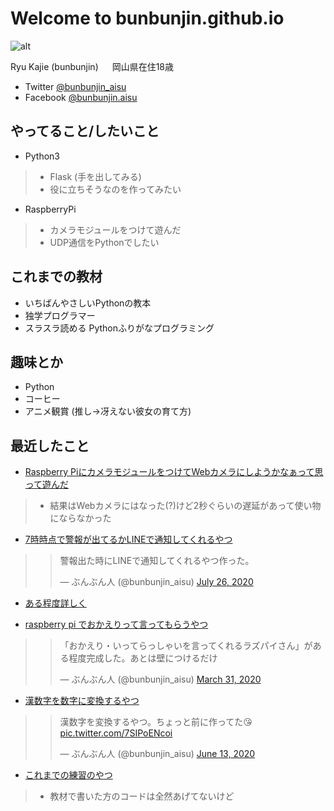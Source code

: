Welcome to bunbunjin.github.io 
==============================
![alt](https://avatars2.githubusercontent.com/u/52102486?s=400&u=cc096c4a5e0f15a71af47bd7d6e2d3bd0160661b&v=4)

Ryu Kajie (bunbunjin)
　 岡山県在住18歳
 
 - Twitter [@bunbunjin_aisu](https://twitter.com/bunbunjin_aisu)
 - Facebook [@bunbunjin.aisu](https://www.facebook.com/bunbunjin.aisu)
 
やってること/したいこと
----------
 - Python3
>- Flask (手を出してみる)
>- 役に立ちそうなのを作ってみたい　
 - RaspberryPi
>- カメラモジュールをつけて遊んだ
>- UDP通信をPythonでしたい

これまでの教材
--------
- いちばんやさしいPythonの教本
- 独学プログラマー
- スラスラ読める Pythonふりがなプログラミング

趣味とか
-------
 - Python
 - コーヒー
 - アニメ観賞 (推し→冴えない彼女の育て方)

最近したこと
------------
 - [Raspberry PiにカメラモジュールをつけてWebカメラにしようかなぁって思って遊んだ](https://bunbunjin.github.io/raspberrypi_camera)
>- 結果はWebカメラにはなった(?)けど2秒ぐらいの遅延があって使い物にならなかった

 - [7時時点で警報が出てるかLINEで通知してくれるやつ](https://github.com/bunbunjin/line_closed_school)
><blockquote class="twitter-tweet"><p lang="ja" dir="ltr">警報出た時にLINEで通知してくれるやつ作った。</p>&mdash; ぶんぶん人 (@bunbunjin_aisu) <a href="https://twitter.com/bunbunjin_aisu/status/1287353243320737797?ref_src=twsrc%5Etfw">July 26, 2020</a></blockquote> <script async src="https://platform.twitter.com/widgets.js" charset="utf-8"></script>
- [ある程度詳しく](https://bunbunjin.github.io/line_closed_school)

 - [raspberry pi でおかえりって言ってもらうやつ](https://github.com/bunbunjin/pi)
><blockquote class="twitter-tweet"><p lang="ja" dir="ltr">「おかえり・いってらっしゃいを言ってくれるラズパイさん」がある程度完成した。あとは壁につけるだけ</p>&mdash; ぶんぶん人 (@bunbunjin_aisu) <a href="https://twitter.com/bunbunjin_aisu/status/1244943465642733569?ref_src=twsrc%5Etfw">March 31, 2020</a></blockquote> <script async src="https://platform.twitter.com/widgets.js" charset="utf-8"></script>

 - [漢数字を数字に変換するやつ](https://github.com/bunbunjin/kanji)
><blockquote class="twitter-tweet"><p lang="ja" dir="ltr">漢数字を変換するやつ。ちょっと前に作ってた😘 <a href="https://t.co/7SIPoENcoi">pic.twitter.com/7SIPoENcoi</a></p>&mdash; ぶんぶん人 (@bunbunjin_aisu) <a href="https://twitter.com/bunbunjin_aisu/status/1271811347261480964?ref_src=twsrc%5Etfw">June 13, 2020</a></blockquote> <script async src="https://platform.twitter.com/widgets.js" charset="utf-8"></script>

 - [これまでの練習のやつ](https://github.com/bunbunjin/practice)
>- 教材で書いた方のコードは全然あげてないけど